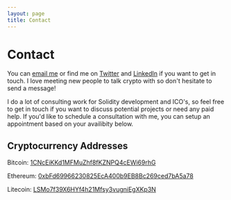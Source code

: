 ```yaml
---
layout: page
title: Contact
---
```


# Contact

You can [email me](mailto:michael@crypto-consult.co) or find me on [Twitter](https://twitter.com/LewellenMichael) and [LinkedIn](https://twitter.com/LewellenMichael) if you want to get in touch. I love meeting new people to talk crypto with so don't hesitate to send a message!

I do a lot of consulting work for Solidity development and ICO's, so feel free to get in touch if you want to discuss potential projects or need any paid help. If you'd like to schedule a consultation with me, you can setup an appointment based on your availibity below.

<div>
  <!-- Calendly badge widget begin -->
  <link href="https://assets.calendly.com/assets/external/widget.css" rel="stylesheet">
  <script src="https://assets.calendly.com/assets/external/widget.js" type="text/javascript"></script>
  <script type="text/javascript">Calendly.initBadgeWidget({url: 'https://calendly.com/michael-crypto-consult/30min', text: 'Schedule time with me', color: '#00a2ff', branding: true});</script>
  <!-- Calendly badge widget end -->
  </div>


## Cryptocurrency Addresses

Bitcoin: [1CNcEiKKd1MFMuZhf8fKZNPQ4cEWi69rhG](https://blockchain.info/address/1CNcEiKKd1MFMuZhf8fKZNPQ4cEWi69rhG)

Ethereum: [0xbFd69966230825EcA400b9EB8Bc269ced7bA5a78](https://etherscan.io/address/0xbfd69966230825eca400b9eb8bc269ced7ba5a78)

Litecoin: [LSMo7f39X6HYf4h21Mfsy3vugniEgXKp3N](https://live.blockcypher.com/ltc/address/LSMo7f39X6HYf4h21Mfsy3vugniEgXKp3N/)
